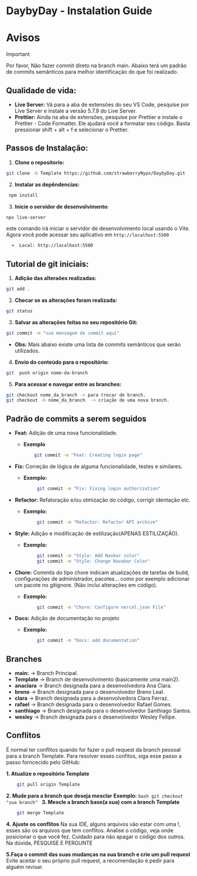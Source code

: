 # DaybyDay - Instalation Guide

# Avisos

> [!IMPORTANT]  
> Por favor, Não fazer commit direto na branch main.
> Abaixo terá um padrão de commits semânticos para melhor identificação do que foi realizado.

## Qualidade de vida:

- **Live Server:** Vá para a aba de extensões do seu VS Code, pesquise por Live Server e instale a versão 5.7.9 do Live Server.
- **Prettier:** Ainda na aba de extensões, pesquise por Prettier e instale o Prettier - Code Formatter. Ele ajudará você a formatar seu código. Basta pressionar shift + alt + f e selecionar o Prettier.

## Passos de Instalação:

1. **Clone o repositorio:**

```bash
git clone -b Template https://github.com/strawberryNypx/DaybyDay.git
```

2. **Instalar as depêndencias:**

```bash
 npm install
```

3. **Inicie o servidor de desenvolvimento**:

```bash
npx live-server
```

este comando irá iniciar o servidor de desenvolvimento local usando o Vite. Agora você pode acessar seu aplicativo em `http://localhost:5500`

```bash
  ➜  Local: http://localhost:5500
```

## Tutorial de git iniciais:

1. **Adição das alteraões realizadas:**

```bash
git add .
```

2. **Checar se as alterações foram realizada:**

```bash
git status
```

3. **Salvar as alterações feitas no seu repositório Git:**

```bash
git commit -m "sua mensagem de commit aqui"
```

- **Obs:** Mais abaixo existe uma lista de commits semânticos que serão utilizados.

4. **Envio do conteúdo para o repositório:**

```bash
git  push origin nome-da-branch
```

5. **Para acessar e navegar entre as branches:**

```bash
git checkout nome_da_branch -> para trocar de branch.
git checkout -b nome_da_branch  -> criação de uma nova branch.
```

## Padrão de commits a serem seguidos

- **Feat:** Adição de uma nova funcionalidade.
  - **Exemplo**
    ```bash
        git commit -m "Feat: Creating login page"
    ```
- **Fix:** Correção de lógica de alguma funcionalidade, testes e similares.
  - **Exemplo:**
    ```bash
         git commit -m "Fix: Fixing login authorization"
    ```
- **Refactor:** Refatoração e/ou otmização do código, corrigir identação etc.
  - **Exemplo:**
    ```bash
         git commit -m "Refactor: Refactor API archive"
    ```
- **Style:** Adição e modificação de estilização(APENAS ESTILIZAÇÃO).
  - **Exemplo:**
    ```bash
         git commit -m "Style: Add Navbar color"
         git commit -m "Style: Change Navabar Color"
    ```
- **Chore:** Commits do tipo chore indicam atualizações de tarefas de build, configurações de administrador, pacotes... como por exemplo adicionar um pacote no gitignore. (Não inclui alterações em código).

  - **Exemplo:**

    ```bash
         git commit -m "Chore: Configure vercel.json File"

    ```

- **Docs:** Adição de documentação no projeto
  - **Exemplo:**
    ```bash
         git commit -m "Docs: add documentation"
    ```

## Branches

- **main:** -> Branch Principal.
- **Template** -> Branch de desenvolvimento (basicamente uma main2).
- **anaclara** -> Branch designada para a desenvolvedora Ana Clara.
- **breno** -> Branch designada para o desenvolvedor Breno Leal.
- **clara** -> Branch designada para a desenvolvedora Clara Ferraz.
- **rafael** -> Branch designada para o desenvolvedor Rafael Gomes.
- **santhiago** -> Branch designada para o desenvolvedor Santhiago Santos.
- **wesley** -> Branch designada para o desenvolvedor Wesley Fellipe.

## Conflitos

É normal ter conflitos quando for fazer o pull request da branch pessoal para a branch Template. Para resolver esses confitos, siga esse passo a passo forncecido pelo GitHub:

**1. Atualize o repositório Template**

```bash
    git pull origin Template
```

**2. Mude para a branch que deseja mesclar**
**Exemplo:**
`bash
         git checkout "sua branch"
    `
**3. Mescle a branch base(a sua) com a branch Template**

```bash
    git merge Template
```

**4. Ajuste os conflitos**
Na sua IDE, alguns arquivos vão estar com uma !, esses são os arquivos que tem conflitos. Analise o código, veja onde posicionar o que você fez. Cuidado para não apagar o código dos outros.
Na dúvida, PESQUISE E PERGUNTE

**5.Faça o commit das suas mudanças na sua branch e crie um pull request**
Evite aceitar o seu próprio pull request, a recomendação é pedir para alguém revisar.
